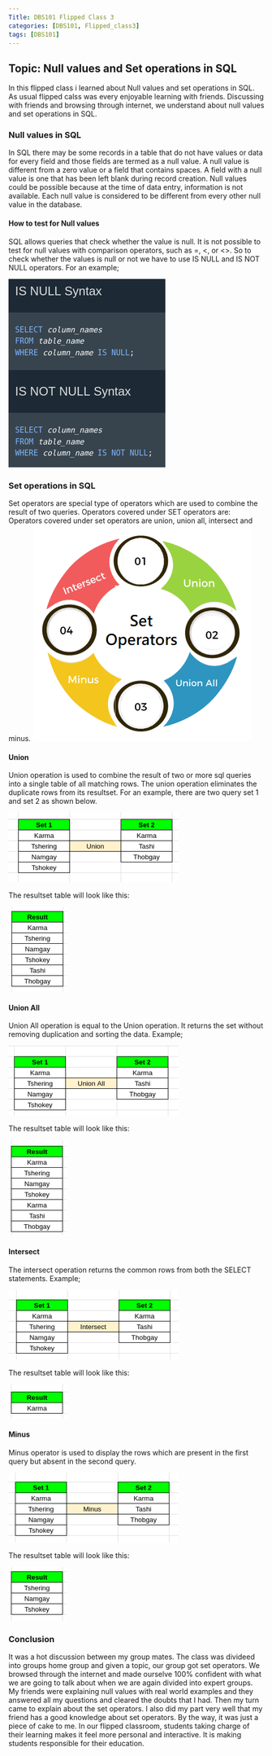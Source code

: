 ```yaml
---
Title: DBS101 Flipped Class 3
categories: [DBS101, Flipped_class3]
tags: [DBS101]
---
```


## Topic: Null values and Set operations in SQL

In this flipped class i learned about Null values and set operations in SQL. As usual flipped calss was every enjoyable learning with friends. Discussing with friends and browsing through internet, we understand about null values and set operations in SQL.

### Null values in SQL
In SQL there may be some records in a table that do not have values or data for every field and those fields are termed as a null value. A null value is different from a zero value or a field that contains spaces. A field with a null value is one that has been left blank during record creation. Null values could be possible because at the time of data entry, information is not available.  Each null value is considered to be different from every other null value in the database.

#### How to test for Null values
SQL allows queries that check whether the value is null. It is not possible to test for null values with comparison operators, such as =, <, or <>. So to check whether the values is null or not we have to use IS NULL and IS NOT NULL operators. For an example;

![null value](pictures/ss9.png)

### Set operations in SQL
Set operators are special type of operators which are used to combine the result of two queries. Operators covered under SET operators are: Operators covered under set operators are union, union all, intersect and minus.
![type](pictures/ss10.png)

#### Union
Union operation is used to combine the result of two or more sql queries into a single table of all matching rows. The union operation eliminates the duplicate rows from its resultset. For an example, there are two query set 1 and set 2 as shown below.

![union](pictures/ss11.png)

The resultset table will look like this:


![unires](pictures/ss15.png)

#### Union All
Union All operation is equal to the Union operation. It returns the set without removing duplication and sorting the data. Example;

![unionall](pictures/ss13.png)

The resultset table will look like this:


![unialres](pictures/ss17.png)

#### Intersect
The intersect operation returns the common rows from both the SELECT statements. Example;

![intersect](pictures/ss12.png)

The resultset table will look like this:


![intersectres](pictures/ss16.png)

#### Minus
Minus operator is used to display the rows which are present in the first query but absent in the second query.

![minus](pictures/ss14.png)

The resultset table will look like this:


![minusres](pictures/ss18.png)

### Conclusion
It was a hot discussion between my group mates. The class was divideed into groups home group and given a topic, our group got set operators. We browsed through the internet and made ourselve 100% confident with what we are going to talk about when we are again divided into expert groups. My friends were explaining null values with real world examples and they answered all my questions and cleared the doubts that I had. Then my turn came to explain about the set operators. I also did my part very well that my friend has a good knowledge about set operators. By the way, it was just a piece of cake to me. In our flipped classroom, students taking charge of their learning makes it feel more personal and interactive. It is making students responsible for their education.





